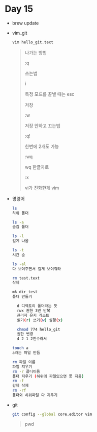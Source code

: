 # Day 15

- brew update

- vim_git

  ```Bash
  vim hello_git.text
  ```

  > 나가는 방법
  >
  > :q
  >
  > 쓰는법
  >
  > i
  >
  > 특정 모드를 끝낼 때는 esc
  >
  > 저장
  >
  > :w
  >
  > 저장 안하고 끄는법
  >
  > :q!
  >
  > 한번에 2개도 가능
  >
  > :wq
  >
  > wq 한글자로
  >
  > :x
  >
  > vi가 진화한게 vim

- 명령어

  ```bash
  ls
  하위 폴더

  ls -a
  숨김 폴더

  ls -l
  길게 나옴

  ls -t 
  시간 순

  ls -al
  다 보여주면서 길게 보여줘라

  rm test.text
  삭제

  mk dir test
  폴더 만들기

  	d 디렉토리 폴더라는 뜻
  	rwx 권한 3번 반복
  	관리자 유저 게스트
  	읽기(r) 쓰기(w) 실행(x)

  	chmod 774 hello_git
  	권한 변경
  	4 2 1 2진수라서

  touch a 
  a라는 파일 만듬

  rm 파일 이름
  파일 지우기
  rm -r 폴더이름
  폴더 지우기 (하위에 파일있으면 못 지움)
  rm -f
  강제 삭제
  rm -rf
  폴더와 하위파일 다 지우기

  ```

- git

  ```bash
  git config --global core.editor vim
  ```

  > pwd